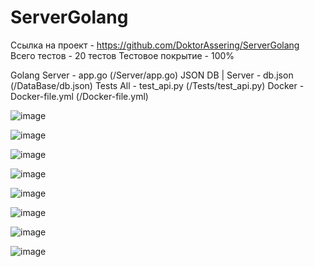# ServerGolang

Ссылка на проект - https://github.com/DoktorAssering/ServerGolang
Всего тестов - 20 тестов
Тестовое покрытие - 100%

Golang Server - app.go (/Server/app.go)
JSON DB | Server - db.json (/DataBase/db.json)
Tests All - test_api.py (/Tests/test_api.py)
Docker - Docker-file.yml (/Docker-file.yml)

![image](https://github.com/DoktorAssering/ServerGolang/blob/master/Assets/Screen_1.jpg)

![image](https://github.com/DoktorAssering/ServerGolang/blob/master/Assets/Screen_2.jpg)

![image](https://github.com/DoktorAssering/ServerGolang/blob/master/Assets/Screen_3.jpg)

![image](https://github.com/DoktorAssering/ServerGolang/blob/master/Assets/Screen_4.jpg)

![image](https://github.com/DoktorAssering/ServerGolang/blob/master/Assets/Screen_5.jpg)

![image](https://github.com/DoktorAssering/ServerGolang/blob/master/Assets/Screen_6.jpg)

![image](https://github.com/DoktorAssering/ServerGolang/blob/master/Assets/Screen_7.jpg)

![image](https://github.com/DoktorAssering/ServerGolang/blob/master/Assets/Screen_8.jpg)
